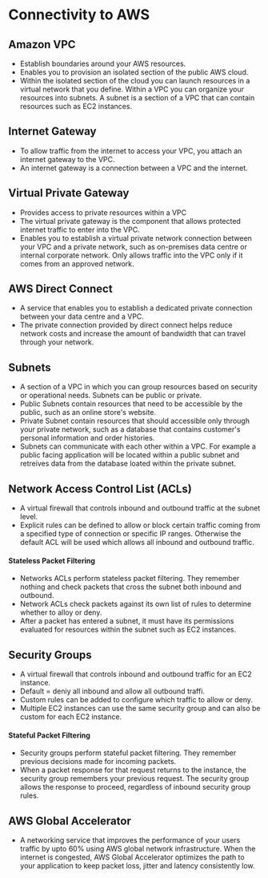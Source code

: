 # Connectivity to AWS

## Amazon VPC
- Establish boundaries around your AWS resources.
- Enables you to provision an isolated section of the public AWS cloud.
- Within the isolated section of the cloud you can launch resources in a virtual network that you define. Within a VPC you can organize your resources into subnets. A subnet is a section of a VPC that can contain resources such as EC2 instances. 

## Internet Gateway
- To allow traffic from the internet to access your VPC, you attach an internet gateway to the VPC. 
- An internet gateway is a connection between a VPC and the internet. 

## Virtual Private Gateway
- Provides access to private resources within a VPC
- The virtual private gateway is the component that allows protected internet traffic to enter into the VPC.
- Enables you to establish a virtual private network connection between your VPC and a private network, such as on-premises data centre or internal corporate network. Only allows traffic into the VPC only if it comes from an approved network.

## AWS Direct Connect
- A service that enables you to establish a dedicated private connection between your data centre and a VPC. 
- The private connection provided by direct connect helps reduce network costs and increase the amount of bandwidth that can travel through your network. 

## Subnets
- A section of a VPC in which you can group resources based on security or operational needs. Subnets can be public or private.
- Public Subnets contain resources that need to be accessible by the public, such as an online store's website.
- Private Subnet contain resources that should accessible only through your private network, such as a database that contains customer's personal information and order histories. 
- Subnets can communicate with each other within a VPC. For example a public facing application will be located within a public subnet and retreives data from the database loated within the private subnet. 

## Network Access Control List (ACLs)
- A virtual firewall that controls inbound and outbound traffic at the subnet level. 
- Explicit rules can be defined to allow or block certain traffic coming from a specified type of connection or specific IP ranges. Otherwise the default ACL will be used which allows all inbound and outbound traffic. 

#### Stateless Packet Filtering
- Networks ACLs perform stateless packet filtering. They remember nothing and check packets that cross the subnet both inbound and outbound. 
- Network ACLs check packets against its own list of rules to determine whether to alloy or deny.
- After a packet has entered a subnet, it must have its permissions evaluated for resources within the subnet such as EC2 instances. 

## Security Groups
- A virtual firewall that controls inbound and outbound traffic for an EC2 instance.
- Default = deniy all inbound and allow all outbound traffi. 
- Custom rules can be added to configure which traffic to allow or deny.
- Multiple EC2 instances can use the same security group and can also be custom for each EC2 instance.

#### Stateful Packet Filtering
- Security groups perform stateful packet filtering. They remember previous decisions made for incoming packets.
- When a packet response for that request returns to the instance, the security group remembers your previous request. The security group allows the response to proceed, regardless of inbound security group rules. 

## AWS Global Accelerator
- A networking service that improves the performance of your users traffic by upto 60% using AWS global network infrastructure. When the internet is congested, AWS Global Accelerator optimizes the path to your application to keep packet loss, jitter and latency consistently low. 

